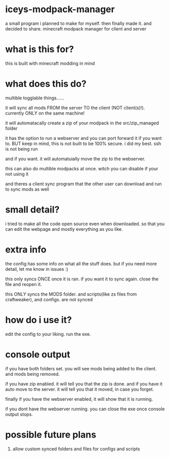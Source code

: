 # iceys-modpack-manager
a small program i planned to make for myself. then finally made it. and decided to share. minecraft modpack manager for client and server


# what is this for? 
this is built with minecraft modding in mind

# what does this do? 
multible togglable things......

it will sync all mods FROM the server TO the client (NOT client(s)!). currently ONLY on the same machine!

it will automatacally create a zip of your modpack in the src/zip_managed folder

it has the option to run a webserver and you can port forward it if you want to. BUT keep in mind, this is not built to be 100% secure. i did my best. 
ssh is not being run

and if you want. it will automatuially move the zip to the webserver.

this can also do multible modpacks at once. witch you can disable if your not using it

and theres a client sync program that the other user can download and run to sync mods as well

# small detail?
i tried to make all the code open source even when downloaded. so that you can edit the webpage and mostly everything as you like.

# extra info
the config has some info on what all the stuff does. but if you need more detail, let me know in issues :)

this only syncs ONCE once it is ran. if you want it to sync again. close the file and reopen it.

this ONLY syncs the MODS folder. and scripts(like zs files from craftweaker), and configs. are not synced

# how do i use it?
edit the config to your liking. run the exe. 

# console output
if you have both folders set. you will see mods being added to the client. and mods being removed.

if you have zip enabled. it will tell you that the zip is done. and if you have it auto move to the server. it will tell you that it moved, in case 
you forget.

finally if you have the webserver enabled, it will show that it is running.

if you dont have the webserver running. you can close the exe once console output stops.

# possible future plans
1. allow custom synced folders and files for configs and scripts

